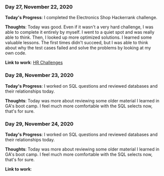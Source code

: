 ### Day 27, November 22, 2020

**Today's Progress**: I completed the Electronics Shop Hackerrank challenge.

**Thoughts**: Today was good. Even if it wasn't a very hard challenge, I was able to complete it entirely by myself. I went to a quiet spot and was really able to think. Then, I looked up more optimized solutions. I learned some valuable lessons. The first times didn't succeed, but I was able to think about why the test cases failed and solve the problems by looking at my own code.

**Link to work**: [HR Challenges](https://github.com/jdemarc/100-days-of-code/tree/main/hackerrank)

### Day 28, November 23, 2020

**Today's Progress**: I worked on SQL questions and reviewed databases and their relationships today.

**Thoughts**: Today was more about reviewing some older material I learned in GA's boot camp. I feel much more comfortable with the SQL selects now, that's for sure.

### Day 29, November 24, 2020

**Today's Progress**: I worked on SQL questions and reviewed databases and their relationships today.

**Thoughts**: Today was more about reviewing some older material I learned in GA's boot camp. I feel much more comfortable with the SQL selects now, that's for sure.

**Link to work**:

